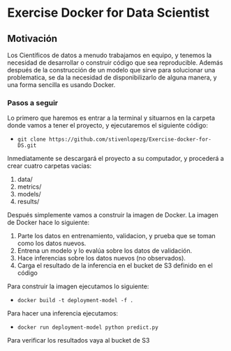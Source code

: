 # Exercise Docker for Data Scientist

## Motivación

Los Científicos de datos a menudo trabajamos en equipo, y tenemos la necesidad de desarrollar o construir código que sea reproducible.
Además después de la construcción de un modelo que sirve para solucionar una problematica, se da la necesidad de disponibilizarlo de alguna manera, y una forma sencilla es usando Docker.

### Pasos a seguir

Lo primero que haremos es entrar a la terminal y situarnos en la carpeta donde vamos a tener el proyecto, y ejecutaremos el siguiente código:
* `git clone https://github.com/stivenlopezg/Exercise-docker-for-DS.git`

Inmediatamente se descargará el proyecto a su computador, y procederá a crear cuatro carpetas vacias:
1. data/
2. metrics/
3. models/
4. results/

Después simplemente vamos a construir la imagen de Docker. La imagen de Docker hace lo siguiente:

1. Parte los datos en entrenamiento, validacion, y prueba que se toman como los datos nuevos.
2. Entrena un modelo y lo evalúa sobre los datos de validación.
3. Hace inferencias sobre los datos nuevos (no observados).
4. Carga el resultado de la inferencia en el bucket de S3 definido en el código

Para construir la imagen ejecutamos lo siguiente:
* `docker build -t deployment-model -f .`

Para hacer una inferencia ejecutamos:
* `docker run deployment-model python predict.py`

Para verificar los resultados vaya al bucket de S3